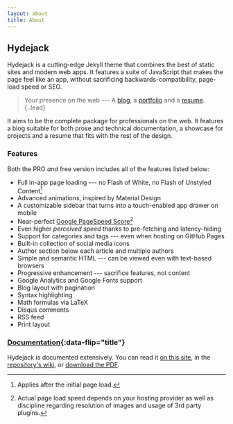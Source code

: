 ```yaml
---
layout: about
title: About
---
```


## Hydejack
Hydejack is a cutting-edge Jekyll theme that combines the best of static sites and modern web apps.
It features a suite of JavaScript that makes the page feel like an app, without sacrificing backwards-compatibility,
page-load speed or SEO.

> Your presence on the web --- A [blog], a [portfolio] and a [resume].
{:.lead}

It aims to be the complete package for professionals on the web.
It features a blog suitable for both prose and technical documentation,
a showcase for projects and a resume that fits with the rest of the design.

### Features
Both the PRO *and* free version includes all of the features listed below:

* Full in-app page loading --- no Flash of White, no Flash of Unstyled Content[^1]
* Advanced animations, inspired by Material Design
* A customizable sidebar that turns into a touch-enabled app drawer on mobile
* Near-perfect [Google PageSpeed Score](https://developers.google.com/speed/pagespeed/insights/?url=https%3A%2F%2Fqwtel.com%2Fhydejack%2F)[^2]
* Even higher *perceived speed* thanks to pre-fetching and latency-hiding
* Support for categories and tags --- even when hosting on GitHub Pages
* Built-in collection of social media icons
* Author section below each article and multiple authors
* Simple and semantic HTML --- can be viewed even with text-based browsers
* Progressive enhancement --- sacrifice features, not content
* Google Analytics and Google Fonts support
* Blog layout with pagination
* Syntax highlighting
* Math formulas via LaTeX
* Disqus comments
* RSS feed
* Print layout

### [Documentation][docs]{:data-flip="title"}
Hydejack is documented extensively.
You can read it [on this site][docs], in the [repository's wiki][wiki], or [download the PDF][download].

[^1]: Applies after the initial page load.  
[^2]: Actual page load speed depends on your hosting provider as well as discipline regarding resolution of images and usage of 3rd party plugins.

[blog]: blog.md
[portfolio]: projects.md
[resume]: resume.md
[welcome]: index.md
[docs]: docs/7.0.0/index.md

[wiki]: https://github.com/qwtel/hydejack/wiki
[download]: https://github.com/qwtel/hydejack/releases/tag/v7.0.0

